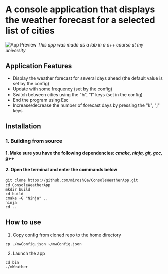 # A console application that displays the weather forecast for a selected list of cities

![App Preview](readme-images/apppreview.png) 
*This app was made as a lab in a c++ course at my university*

## Application Features
 - Display the weather forecast for several days ahead (the default value is set by the config)
-  Update with some frequency (set by the config)
 - Switch between cities using the "h", "l" keys (set in the config)
 - End the program using Esc
 - Increase/decrease the number of forecast days by pressing the "k", "j" keys

## Installation
### 1. Building from source
#### 1. Make sure you have the following dependencies: *cmake, ninja, git, gcc, g++*

#### 2. Open the terminal and enter the commands below
```
git clone https://github.com/miroshQa/ConsoleWeatherApp.git   
cd ConsoleWeatherApp  
mkdir build
cd build
cmake -G "Ninja" ..
ninja
cd ..
```

## How to use
1. Copy config from cloned repo to the home directory
```shell
cp ./mwConfig.json ~/mwConfig.json
```
2. Launch the app
```shell
cd bin
./mWeather
```

